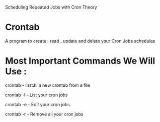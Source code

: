 Scheduling Repeated Jobs with Cron Theory

# Crontab
A program to create , read , update and delete your Cron Jobs schedules

# Most Important Commands We Will Use :
crontab <file> - Install a new crontab from a file

crontab -l - List your cron jobs

crontab -e - Edit your cron jobs

crontab -r - Remove all your cron jobs
